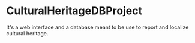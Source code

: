 # CulturalHeritageDBProject
It's a web interface and a database meant to be use to report and localize cultural heritage.
